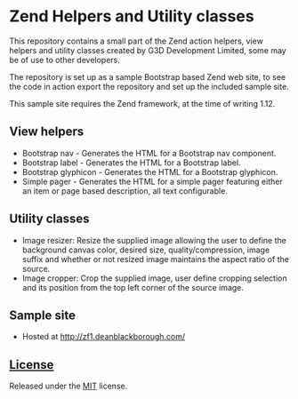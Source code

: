 Zend Helpers and Utility classes
============

This repository contains a small part of the Zend action helpers, view 
helpers and utility classes created by G3D Development Limited, some may be 
of use to other developers.

The repository is set up as a sample Bootstrap based Zend web site, to see the 
code in action export the repository and set up the included sample site.

This sample site requires the Zend framework, at the time of writing 1.12.

## View helpers

- Bootstrap nav -  Generates the HTML for a Bootstrap nav component.
- Bootstrap label - Generates the HTML for a Bootstrap label.
- Bootstrap glyphicon - Generates the HTML for a Bootstrap glyphicon.
- Simple pager - Generates the HTML for a simple pager featuring either an 
item or page based description, all text configurable.

## Utility classes

- Image resizer: Resize the supplied image allowing the user to define the 
background canvas color, desired size, quality/compression, image suffix 
and whether or not resized image maintains the aspect ratio of the source.
- Image cropper: Crop the supplied image, user define cropping selection 
and its position from the top left corner of the source image.

## Sample site

- Hosted at http://zf1.deanblackborough.com/

## [License](https://github.com/g3d-development/zend-helpers/blob/master/LICENSE.md)

Released under the [MIT](http://opensource.org/licenses/mit-license.html) license.
